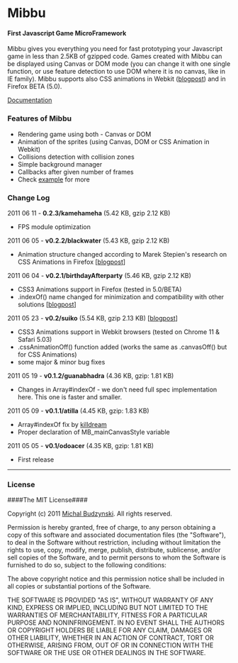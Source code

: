 Mibbu
========

#### First Javascript Game MicroFramework ####

Mibbu gives you everything you need for fast prototyping your Javascript game in less than 2.5KB of gzipped code. Games created with Mibbu can be displayed using Canvas or DOM mode (you can change it with one single function, or use feature detection to use DOM where it is no canvas, like in IE family). Mibbu supports also CSS animations in Webkit ([blogpost](http://michalbe.blogspot.com/2011/05/css3-animations-in-mibbu.html)) and in Firefox BETA (5.0).


[Documentation](http://mibbu.eu)


### Features of Mibbu ###
* Rendering game using both - Canvas or DOM
* Animation of the sprites (using Canvas, DOM or CSS Animation in Webkit)
* Collisions detection with collision zones
* Simple background manager
* Callbacks after given number of frames
* Check [example](https://github.com/michalbe/mibbu/tree/master/example) for more

### Change Log ###

2011 06 11 - **0.2.3/kamehameha**  (5.42 KB, gzip 2.12 KB)

* FPS module optimization

2011 06 05 - **v0.2.2/blackwater** (5.43 KB, gzip 2.12 KB)

* Animation structure changed according to Marek Stepien's research on CSS Animations in Firefox [[blogpost](http://michalbe.blogspot.com/2011/06/css-animation-in-firefox.html#update)]

2011 06 04 - **v0.2.1/birthdayAfterparty** (5.46 KB, gzip 2.12 KB)

* CSS3 Animations support in Firefox (tested in 5.0/BETA) 
* .indexOf() name changed for minimization and compatibility with other solutions [[blogpost](http://michalbe.blogspot.com/2011/06/css-animation-in-firefox.html)]

2011 05 23 - **v0.2/suiko** (5.54 KB, gzip 2.13 KB) [[blogpost](http://michalbe.blogspot.com/2011/05/css3-animations-in-mibbu.html)]

* CSS3 Animations support in Webkit browsers (tested on Chrome 11 & Safari 5.03) 
* .cssAnimationOff() function added (works the same as .canvasOff() but for CSS Animations)
* some major & minor bug fixes

2011 05 19 - **v0.1.2/guanabhadra** (4.36 KB, gzip: 1.81 KB)

* Changes in Array#indexOf - we don't need full spec implementation here. This one is faster and smaller.

2011 05 09 - **v0.1.1/atilla** (4.45 KB, gzip: 1.83 KB)

* Array#indexOf fix by [killdream](https://github.com/killdream)
* Proper declaration of MB_mainCanvasStyle variable
 
2011 05 05 - **v0.1/odoacer** (4.35 KB, gzip: 1.81 KB)

* First release

----

### License ###

####The MIT License####

Copyright (c) 2011 [Michal Budzynski](https://profiles.google.com/michal.budzynski.js/about). All rights reserved.

Permission is hereby granted, free of charge, to any person obtaining a copy
of this software and associated documentation files (the "Software"), to deal
in the Software without restriction, including without limitation the rights
to use, copy, modify, merge, publish, distribute, sublicense, and/or sell
copies of the Software, and to permit persons to whom the Software is
furnished to do so, subject to the following conditions:

The above copyright notice and this permission notice shall be included in
all copies or substantial portions of the Software.

THE SOFTWARE IS PROVIDED "AS IS", WITHOUT WARRANTY OF ANY KIND, EXPRESS OR
IMPLIED, INCLUDING BUT NOT LIMITED TO THE WARRANTIES OF MERCHANTABILITY,
FITNESS FOR A PARTICULAR PURPOSE AND NONINFRINGEMENT. IN NO EVENT SHALL THE
AUTHORS OR COPYRIGHT HOLDERS BE LIABLE FOR ANY CLAIM, DAMAGES OR OTHER
LIABILITY, WHETHER IN AN ACTION OF CONTRACT, TORT OR OTHERWISE, ARISING FROM,
OUT OF OR IN CONNECTION WITH THE SOFTWARE OR THE USE OR OTHER DEALINGS IN
THE SOFTWARE.
